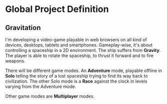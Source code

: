 # Global Project Definition
## Gravitation
I'm developing a video-game playable in web browsers on all kind of devices, desktops, tablets and smartphones.
Gameplay-wise, it's about controlling a spaceship in a 2D environment. The ship suffers from **Gravity**. The player is able to rotate the spaceship, to thrust it forward and to fire weapons.

There will be different game modes. An **Adventure** mode, playable offline in **Solo** telling the story of a lost spaceship trying to find its way back to civilization. The other Solo mode is a **Race** against the clock in levels varying from the Adventure mode.

Other game modes are **Multiplayer** modes.
